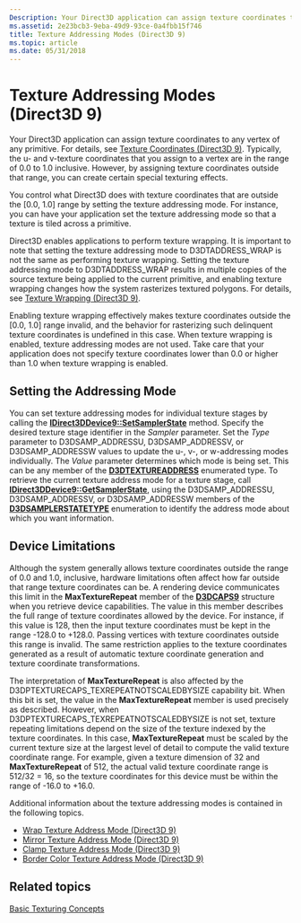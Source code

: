 ```yaml
---
Description: Your Direct3D application can assign texture coordinates to any vertex of any primitive.
ms.assetid: 2e23bcb3-9eba-49d9-93ce-0a4fbb15f746
title: Texture Addressing Modes (Direct3D 9)
ms.topic: article
ms.date: 05/31/2018
---
```


# Texture Addressing Modes (Direct3D 9)

Your Direct3D application can assign texture coordinates to any vertex of any primitive. For details, see [Texture Coordinates (Direct3D 9)](texture-coordinates.md). Typically, the u- and v-texture coordinates that you assign to a vertex are in the range of 0.0 to 1.0 inclusive. However, by assigning texture coordinates outside that range, you can create certain special texturing effects.

You control what Direct3D does with texture coordinates that are outside the \[0.0, 1.0\] range by setting the texture addressing mode. For instance, you can have your application set the texture addressing mode so that a texture is tiled across a primitive.

Direct3D enables applications to perform texture wrapping. It is important to note that setting the texture addressing mode to D3DTADDRESS\_WRAP is not the same as performing texture wrapping. Setting the texture addressing mode to D3DTADDRESS\_WRAP results in multiple copies of the source texture being applied to the current primitive, and enabling texture wrapping changes how the system rasterizes textured polygons. For details, see [Texture Wrapping (Direct3D 9)](texture-wrapping.md).

Enabling texture wrapping effectively makes texture coordinates outside the \[0.0, 1.0\] range invalid, and the behavior for rasterizing such delinquent texture coordinates is undefined in this case. When texture wrapping is enabled, texture addressing modes are not used. Take care that your application does not specify texture coordinates lower than 0.0 or higher than 1.0 when texture wrapping is enabled.

## Setting the Addressing Mode

You can set texture addressing modes for individual texture stages by calling the [**IDirect3DDevice9::SetSamplerState**](/windows/desktop/api) method. Specify the desired texture stage identifier in the *Sampler* parameter. Set the *Type* parameter to D3DSAMP\_ADDRESSU, D3DSAMP\_ADDRESSV, or D3DSAMP\_ADDRESSW values to update the u-, v-, or w-addressing modes individually. The *Value* parameter determines which mode is being set. This can be any member of the [**D3DTEXTUREADDRESS**](https://msdn.microsoft.com/en-us/library/Bb172614(v=VS.85).aspx) enumerated type. To retrieve the current texture address mode for a texture stage, call [**IDirect3DDevice9::GetSamplerState**](/windows/desktop/api), using the D3DSAMP\_ADDRESSU, D3DSAMP\_ADDRESSV, or D3DSAMP\_ADDRESSW members of the [**D3DSAMPLERSTATETYPE**](https://msdn.microsoft.com/en-us/library/Bb172602(v=VS.85).aspx) enumeration to identify the address mode about which you want information.

## Device Limitations

Although the system generally allows texture coordinates outside the range of 0.0 and 1.0, inclusive, hardware limitations often affect how far outside that range texture coordinates can be. A rendering device communicates this limit in the **MaxTextureRepeat** member of the [**D3DCAPS9**](/windows/desktop/api/D3D9Caps/ns-d3d9caps-d3dcaps9) structure when you retrieve device capabilities. The value in this member describes the full range of texture coordinates allowed by the device. For instance, if this value is 128, then the input texture coordinates must be kept in the range -128.0 to +128.0. Passing vertices with texture coordinates outside this range is invalid. The same restriction applies to the texture coordinates generated as a result of automatic texture coordinate generation and texture coordinate transformations.

The interpretation of **MaxTextureRepeat** is also affected by the D3DPTEXTURECAPS\_TEXREPEATNOTSCALEDBYSIZE capability bit. When this bit is set, the value in the **MaxTextureRepeat** member is used precisely as described. However, when D3DPTEXTURECAPS\_TEXREPEATNOTSCALEDBYSIZE is not set, texture repeating limitations depend on the size of the texture indexed by the texture coordinates. In this case, **MaxTextureRepeat** must be scaled by the current texture size at the largest level of detail to compute the valid texture coordinate range. For example, given a texture dimension of 32 and **MaxTextureRepeat** of 512, the actual valid texture coordinate range is 512/32 = 16, so the texture coordinates for this device must be within the range of -16.0 to +16.0.

Additional information about the texture addressing modes is contained in the following topics.

-   [Wrap Texture Address Mode (Direct3D 9)](wrap-texture-address-mode.md)
-   [Mirror Texture Address Mode (Direct3D 9)](mirror-texture-address-mode.md)
-   [Clamp Texture Address Mode (Direct3D 9)](clamp-texture-address-mode.md)
-   [Border Color Texture Address Mode (Direct3D 9)](border-color-texture-address-mode.md)

## Related topics

<dl> <dt>

[Basic Texturing Concepts](basic-texturing-concepts.md)
</dt> </dl>

 

 



